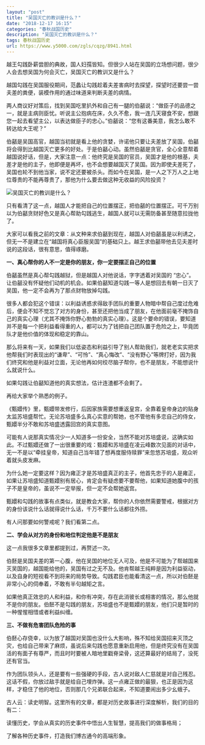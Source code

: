 ```yaml
---
layout: "post"
title: "吴国灭亡的教训是什么？"
date: "2018-12-17 16:15"
categories: "春秋战国历史"
description: "吴国灭亡的教训是什么？"
tags: 春秋战国历史
url: https://www.y5000.com/zgls/cqzg/8941.html
---
```






越王勾践卧薪尝胆的典故，国人妇孺皆知。但很少人站在吴国的立场想问题，很少人会去想吴国为何会灭亡，吴国灭亡的教训又是什么？

越国勾践在吴国服役期间，范蠡让勾践趁着夫差害病时去探望，探望时还要尝一尝夫差的粪便，装模作用的通过味道来判断夫差的病情。

两人商议好对策后，找到吴国吃里扒外和自己有一腿的伯嚭说：“做臣子的品德之一，就是主病则臣忧。听说主公抱病在床，久久不愈，我一连几天寝食不安，想跟您一起去看望主公，以表达做臣子的忠心。”伯嚭说：“您有这番美意，我怎么敢不转达给大王呢？”

伯嚭是吴国高官，越国当初就是看上他的贪婪，许诺他只要让夫差放了吴国，伯嚭将会得到比越国灭亡更多的好处。于是伯嚭心动。虽然伯嚭是贪官，全心全意帮着越国说好话，但是，大家注意一点：他终究是吴国的官员，吴国才是他的根基，夫差才是他的主子，他即便是再坏，也不会想要越国灭了吴国。因为即使夫差死了，吴国也轮不到他当家，说不定还要被杀头。而如今在吴国，是一人之下万人之上地位尊贵的不能再尊贵了，那他为什么要去做这种无收益的风险投资？

![吴国灭亡的教训是什么？](/uploads/allimg/170103/6-1F103100039505.JPG)

只有看清了这一点，越国人才能把自己的位置摆正，把伯嚭的位置摆正。可千万别以为伯嚭贪财好色又是真心帮助勾践逃生，越国人就可以无需防备甚至随意拉拢他了。

大家可以看我之前的文章：从文种来求伯嚭到现在，越国人对伯嚭虽是以利诱之，但无一不是建立在“越国将真心臣服吴国”的基础只上。越王求伯嚭带他去见夫差时说的这段话，很有意思，值得琢磨。

**一、真心帮你的人不一定是你的朋友，你一定要摆正自己的位置**

伯嚭虽然是真心帮勾践越狱，但是越国人对他说话，字字透着对吴国的
“忠心”。让伯嚭没有怀疑他们动机的机会。如果伯嚭知道勾践一等人是想回去有朝一日灭了吴国，他一定不会再为了那点财物放掉勾践。

很多人都会犯这个错误：以利益诱惑求得敌手团队的重要人物暗中帮自己度过危难后，便会不知不觉忘了对方的身份，甚至还把他当成了朋友，在他面前毫不掩饰自己的真实心理（尤其不掩饰你野心勃勃的真实心理）。这是个要命的错误，要知道并不是每一个把利益看得重的人，都可以为了钱把自己团队置于危险之上，毕竟团队才是他价值的体现和稳定的靠山。

那么将来有一天，如果我们以低姿态和利益引导了别人帮助我们，就老老实实把求他帮我们时表现出的“谦卑”、“可怜”、“真心悔改”、“没有野心”等牌打好，因为我们终究和他是利益对立面，无论他再如何绞尽脑子帮你，也不是朋友，不能想说什么就说什么。

如果勾践让伯嚭知道他的真实想法，估计连渣都不会剩了。

再给大家举个熟悉的例子。

《甄嬛传》里，甄嬛带发修行，后因家族需要想重返皇宫，全靠着皇帝身边的贴身太监苏培盛帮忙。无论苏培盛多么真心实意的帮她，也不管他有多恋自己的侍女，甄嬛半分不敢和苏培盛透露回宫的真实意图。

可能有人说那真实情况少一人知道多一份安全，当然不能对苏培盛说，这确实如此。不过甄嬛还做了一出很重要的戏：甄嬛和苏培盛在凌云峰数次见面的对话中，无一不是以“牵挂皇帝，知道自己当年错了想再度服侍赎罪”来忽悠苏培盛，观众听着就头皮发麻。

为什么她一定要这样？因为雍正才是苏培盛真正的主子，他首先忠于的人是雍正，如果让苏培盛知道甄嬛别有居心，肯定会有疑虑要不要帮他，如果知道她腹中的孩子不是皇帝的，虽说不一定举报，但一定不会帮她返宫。

甄嬛和勾践的故事有点类似，就是教会大家，帮你的人你依然需要警戒，根据对方的身份该说什么话就得说什么话，千万不要什么话都往外捞。

有人问那要如何警戒呢？我们看第二点。

**二、学会从对方的身份和地位判定他是不是朋友**

这一点我很多文章里都提到过，再赘述一次。

伯噽是吴国夫差的第一心腹，他在吴国的地位无人可及，他是不可能为了帮越国来灭吴国的，越国能给他的，吴国有过之无不及。他肯帮越王纯粹是因为利益驱动，以及自身的短视看不到将来的局势导致。勾践君臣也能看清这一点，所以对伯噽是非常小心的伺奉着，不敢有半句越矩之言。

如果他真正效忠的人和利益，和你有冲突，存在此消彼长或相害的情况，那么他就不是你的朋友。伯噽不是勾践的朋友，苏培盛也不是甄嬛的朋友，他们只是暂时的一种惺惺相惜或者利益纠缠。

**三、不做有危害团队危险的事**

伯噽心存侥幸，以为放了越国对吴国也没什么大影响，殊不知给吴国招来灭顶之灾，也给自己带来了麻烦，虽说后来勾践也愿意重新启用他，但是终究没有在吴国活的有面子有尊严，而且时时要被人暗地里戳脊梁骨，这还算最好的结局了，没死还有官当。

作为团队领头人，还是要有一些强硬的手段，古人说对敌人仁慈就是对自己残忍。这话不假，你放过敌手就是给自己埋炸弹。这一点雍正做的最狠，也正是因为这样，才稳住了他的地位，否则那几个兄弟联合起来，不知道要闹出多少幺蛾子。

古人云：读史明智。这里所有的文章，都是对历史故事进行深度解析，我们的目的有二：

读懂历史，学会从真实的历史事件中悟出人生智慧，提高我们的做事格局；

了解各种历史事件，打造我们博古通今的高端形象。
